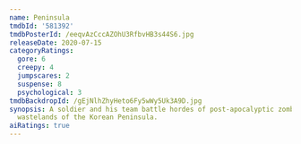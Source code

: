 ```yaml
---
name: Peninsula
tmdbId: '581392'
tmdbPosterId: /eeqvAzCccAZOhU3RfbvHB3s44S6.jpg
releaseDate: 2020-07-15
categoryRatings:
  gore: 6
  creepy: 4
  jumpscares: 2
  suspense: 8
  psychological: 3
tmdbBackdropId: /gEjNlhZhyHeto6Fy5wWy5Uk3A9D.jpg
synopsis: A soldier and his team battle hordes of post-apocalyptic zombies in the
  wastelands of the Korean Peninsula.
aiRatings: true
---
```


